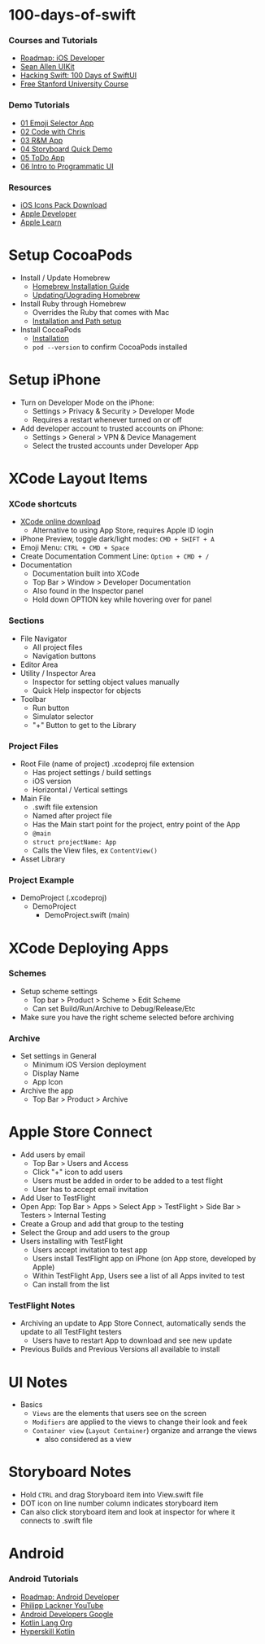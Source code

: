 # 100-days-of-swift

### Courses and Tutorials

- [Roadmap: iOS Developer](https://roadmap.sh/ios)
- [Sean Allen UIKit](https://seanallen.teachable.com/courses/enrolled/681906)
- [Hacking Swift: 100 Days of SwiftUI](https://www.hackingwithswift.com/100/swiftui)
- [Free Stanford University Course](https://cs193p.sites.stanford.edu/2023)

### Demo Tutorials

- [01 Emoji Selector App](https://youtu.be/nqTcAzPS3oc?si=ht1HXpnLeILSAGSR)
- [02 Code with Chris](https://www.youtube.com/playlist?list=PLMRqhzcHGw1Y5Cluhf7pKRNZtKaA3Q4kg)
- [03 R&M App](https://www.youtube.com/playlist?list=PL5PR3UyfTWvdl4Ya_2veOB6TM16FXuv4y)
- [04 Storyboard Quick Demo](https://youtu.be/oZGAicT2zbg?si=z65NFC9qt4MjcTPL)
- [05 ToDo App](https://www.youtube.com/playlist?list=PLwvDm4VfkdpheGqemblOIA7v3oq0MS30i)
- [06 Intro to Programmatic UI](https://youtu.be/_U6_l58Cv4E?si=qJabWFLW9GNkSeeX)

### Resources

- [iOS Icons Pack Download](https://developer.apple.com/sf-symbols/)
- [Apple Developer](https://developer.apple.com/)
- [Apple Learn](https://developer.apple.com/learn/)

# Setup CocoaPods

- Install / Update Homebrew
  - [Homebrew Installation Guide](https://brew.sh/)
  - [Updating/Upgrading Homebrew](https://osxdaily.com/2021/02/13/how-update-homebrew-mac/)
- Install Ruby through Homebrew
  - Overrides the Ruby that comes with Mac
  - [Installation and Path setup](https://mac.install.guide/ruby/13)
- Install CocoaPods
  - [Installation](https://cocoapods.org/)
  - `pod --version` to confirm CocoaPods installed

# Setup iPhone

- Turn on Developer Mode on the iPhone:
  - Settings > Privacy & Security > Developer Mode
  - Requires a restart whenever turned on or off
- Add developer account to trusted accounts on iPhone:
  - Settings > General > VPN & Device Management
  - Select the trusted accounts under Developer App  

# XCode Layout Items

### XCode shortcuts

- [XCode online download](https://developer.apple.com/download/all/)
  - Alternative to using App Store, requires Apple ID login
- iPhone Preview, toggle dark/light modes: `CMD + SHIFT + A`
- Emoji Menu: `CTRL + CMD + Space`
- Create Documentation Comment Line: `Option + CMD + /`
- Documentation
  - Documentation built into XCode
  - Top Bar > Window > Developer Documentation
  - Also found in the Inspector panel
  - Hold down OPTION key while hovering over for panel

### Sections

- File Navigator
  - All project files
  - Navigation buttons
- Editor Area
- Utility / Inspector Area
  -  Inspector for setting object values manually
  -  Quick Help inspector for objects
- Toolbar
  - Run button
  - Simulator selector
  - "+" Button to get to the Library

### Project Files

- Root File (name of project) .xcodeproj file extension
  - Has project settings / build settings
  - iOS version
  - Horizontal / Vertical settings
- Main File
  - .swift file extension
  - Named after project file
  - Has the Main start point for the project, entry point of the App
  - `@main`
  - `struct projectName: App`
  - Calls the View files, ex `ContentView()`
- Asset Library 

### Project Example

- DemoProject (.xcodeproj)
  - DemoProject
    - DemoProject.swift (main)
   
# XCode Deploying Apps

### Schemes

- Setup scheme settings
  - Top bar > Product > Scheme > Edit Scheme
  - Can set Build/Run/Archive to Debug/Release/Etc
- Make sure you have the right scheme selected before archiving   

### Archive

- Set settings in General
  - Minimum iOS Version deployment
  - Display Name
  - App Icon
- Archive the app
  - Top Bar > Product > Archive
 
# Apple Store Connect

- Add users by email
  - Top Bar > Users and Access
  - Click "+" icon to add users
  - Users must be added in order to be added to a test flight
  - User has to accept email invitation
-  Add User to TestFlight
  - Open App: Top Bar > Apps > Select App > TestFlight > Side Bar > Testers > Internal Testing
  - Create a Group and add that group to the testing
  - Select the Group and add users to the group
- Users installing with TestFlight
  - Users accept invitation to test app
  - Users install TestFlight app on iPhone (on App store, developed by Apple)
  - Within TestFlight App, Users see a list of all Apps invited to test
  - Can install from the list 

### TestFlight Notes

- Archiving an update to App Store Connect, automatically sends the update to all TestFlight testers
  - Users have to restart App to download and see new update
- Previous Builds and Previous Versions all available to install
   
# UI Notes

- Basics
  -  `Views` are the elements that users see on the screen
  -  `Modifiers` are applied to the views to change their look and feek
  -  `Container view` (`Layout Container`) organize and arrange the views
     -  also considered as a view

# Storyboard Notes

- Hold `CTRL` and drag Storyboard item into View.swift file
- DOT icon on line number column indicates storyboard item
- Can also click storyboard item and look at inspector for where it connects to .swift file

# Android

### Android Tutorials

- [Roadmap: Android Developer](https://roadmap.sh/android)
- [Philipp Lackner YouTube](https://www.youtube.com/@PhilippLackner/playlists)
- [Android Developers Google](https://developer.android.com/courses)
- [Kotlin Lang Org](https://kotlinlang.org/)
- [Hyperskill Kotlin](https://hyperskill.org/categories/4)
